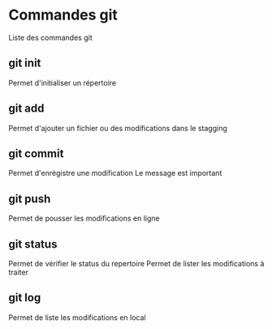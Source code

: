 # Commandes git

Liste des commandes git

## git init
Permet d'initialiser un répertoire

## git add
Permet d'ajouter un fichier ou des modifications dans le stagging

## git commit
Permet d'enrégistre une modification
Le message est important

## git push
Permet de pousser les modifications en ligne

## git status
Permet de vérifier le status du repertoire
Permet de lister les modifications à traiter 

## git log
Permet de liste les modifications en local